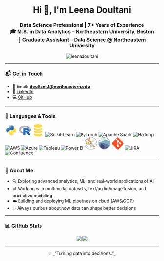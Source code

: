 <h1 align="center">Hi 👋, I'm Leena Doultani</h1>
<h3 align="center">
Data Science Professional | 7+ Years of Experience<br>
🎓 M.S. in Data Analytics – Northeastern University, Boston<br>
🧠 Graduate Assistant – Data Science @ Northeastern University
</h3>

<p align="center">
  <img src="https://komarev.com/ghpvc/?username=leenadoultani&label=Profile%20views&color=0e75b6&style=flat" alt="leenadoultani" />
</p>

---

### 📬 Get in Touch

- 📧 Email: **doultani.l@northeastern.edu**  
- 💼 [LinkedIn](https://www.linkedin.com/in/leena-doultani/)  
- 💻 [GitHub](https://github.com/leenadoultani)

---

### 🧰 Languages & Tools

<p align="left">
  <!-- Programming -->
  <img src="https://raw.githubusercontent.com/devicons/devicon/master/icons/python/python-original.svg" alt="Python" width="40" height="40"/>
  <img src="https://raw.githubusercontent.com/devicons/devicon/master/icons/r/r-original.svg" alt="R" width="40" height="40"/>
  <img src="https://raw.githubusercontent.com/devicons/devicon/master/icons/sql/sql-original.svg" alt="SQL" width="40" height="40"/>
  
  <!-- Machine Learning & AI -->
  <img src="https://upload.wikimedia.org/wikipedia/commons/9/91/Scikit-learn_logo_small.svg" alt="Scikit-Learn" width="40" height="40"/>
  <img src="https://upload.wikimedia.org/wikipedia/commons/1/1f/PyTorch_logo.png" alt="PyTorch" width="40" height="40"/>
  
  <!-- Big Data & Cloud -->
  <img src="https://www.vectorlogo.zone/logos/apache_spark/apache_spark-icon.svg" alt="Apache Spark" width="40" height="40"/>
  <img src="https://www.vectorlogo.zone/logos/apache_hadoop/apache_hadoop-icon.svg" alt="Hadoop" width="40" height="40"/>
  <img src="https://raw.githubusercontent.com/devicons/devicon/master/icons/aws/aws-original.svg" alt="AWS" width="40" height="40"/>
  <img src="https://www.vectorlogo.zone/logos/microsoft_azure/microsoft_azure-icon.svg" alt="Azure" width="40" height="40"/>
  
  <!-- Data Visualization -->
  <img src="https://raw.githubusercontent.com/devicons/devicon/master/icons/tableau/tableau-original-wordmark.svg" alt="Tableau" width="40" height="40"/>
  <img src="https://upload.wikimedia.org/wikipedia/commons/e/ec/Power_BI_Logo_2022.svg" alt="Power BI" width="40" height="40"/>
  <img src="https://raw.githubusercontent.com/devicons/devicon/master/icons/matplotlib/matplotlib-original.svg" alt="Matplotlib" width="40" height="40"/>
  <img src="https://raw.githubusercontent.com/devicons/devicon/master/icons/seaborn/seaborn-original.svg" alt="Seaborn" width="40" height="40"/>
  
  <!-- Tools -->
  <img src="https://raw.githubusercontent.com/devicons/devicon/master/icons/git/git-original.svg" alt="Git" width="40" height="40"/>
  <img src="https://www.vectorlogo.zone/logos/atlassian/jira-icon.svg" alt="JIRA" width="40" height="40"/>
  <img src="https://www.vectorlogo.zone/logos/atlassian/confluence-icon.svg" alt="Confluence" width="40" height="40"/>
</p>

---

### 🧠 About Me

- 🔍 Exploring advanced analytics, ML, and real-world applications of AI  
- 📊 Working with multimodal datasets, text/audio/image fusion, and predictive modeling  
- ☁️ Building and deploying ML pipelines on cloud (AWS/GCP)  
- ✨ Always curious about how data can shape better decisions

---

### 📊 GitHub Stats

<p align="center">
  <img src="https://github-readme-stats.vercel.app/api?username=leenadoultani&show_icons=true&theme=dracula&hide_border=true" width="48%" />
  <img src="https://github-readme-streak-stats.herokuapp.com/?user=leenadoultani&theme=dracula&hide_border=true" width="48%" />
</p>

---

<p align="center">
💡 _“Turning data into decisions.”_  
</p>
